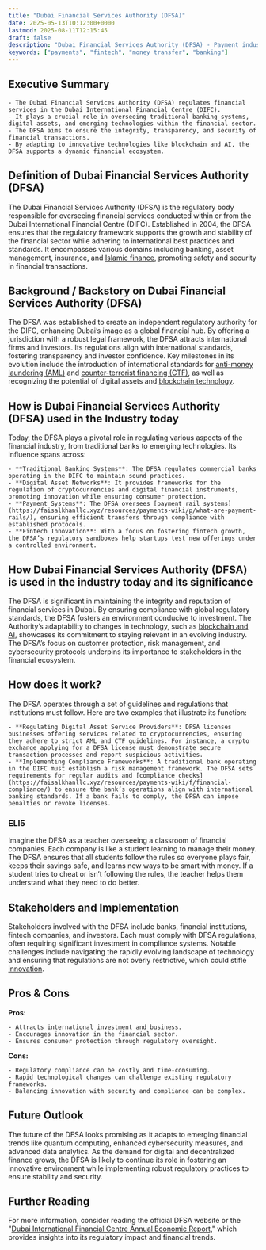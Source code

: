 ```yaml
---
title: "Dubai Financial Services Authority (DFSA)"
date: 2025-05-13T10:12:00+0000
lastmod: 2025-08-11T12:15:45
draft: false
description: "Dubai Financial Services Authority (DFSA) - Payment industry knowledge and insights"
keywords: ["payments", "fintech", "money transfer", "banking"]
---
```


## Executive Summary

 	- The Dubai Financial Services Authority (DFSA) regulates financial services in the Dubai International Financial Centre (DIFC).
 	- It plays a crucial role in overseeing traditional banking systems, digital assets, and emerging technologies within the financial sector.
 	- The DFSA aims to ensure the integrity, transparency, and security of financial transactions.
 	- By adapting to innovative technologies like blockchain and AI, the DFSA supports a dynamic financial ecosystem.

## Definition of Dubai Financial Services Authority (DFSA)
The Dubai Financial Services Authority (DFSA) is the regulatory body responsible for overseeing financial services conducted within or from the Dubai International Financial Centre (DIFC). Established in 2004, the DFSA ensures that the regulatory framework supports the growth and stability of the financial sector while adhering to international best practices and standards. It encompasses various domains including banking, asset management, insurance, and [Islamic finance](https://faisalkhanllc.xyz/resources/payments-wiki/i/islamic-finance/), promoting safety and security in financial transactions.
## Background / Backstory on Dubai Financial Services Authority (DFSA)
The DFSA was established to create an independent regulatory authority for the DIFC, enhancing Dubai’s image as a global financial hub. By offering a jurisdiction with a robust legal framework, the DFSA attracts international firms and investors. Its regulations align with international standards, fostering transparency and investor confidence. Key milestones in its evolution include the introduction of international standards for [anti-money laundering (AML)](https://faisalkhanllc.xyz/resources/payments-wiki/a/aml-compliance/) and [counter-terrorist financing (CTF)](https://faisalkhanllc.xyz/resources/payments-wiki/c/counter-terrorism-financing-ctf/), as well as recognizing the potential of digital assets and [blockchain technology](https://faisalkhanllc.xyz/resources/payments-wiki/b/blockchain-technology/).
## How is Dubai Financial Services Authority (DFSA) used in the Industry today
Today, the DFSA plays a pivotal role in regulating various aspects of the financial industry, from traditional banks to emerging technologies. Its influence spans across:

 	- **Traditional Banking Systems**: The DFSA regulates commercial banks operating in the DIFC to maintain sound practices.
 	- **Digital Asset Networks**: It provides frameworks for the regulation of cryptocurrencies and digital financial instruments, promoting innovation while ensuring consumer protection.
 	- **Payment Systems**: The DFSA oversees [payment rail systems](https://faisalkhanllc.xyz/resources/payments-wiki/p/what-are-payment-rails/), ensuring efficient transfers through compliance with established protocols.
 	- **Fintech Innovation**: With a focus on fostering fintech growth, the DFSA’s regulatory sandboxes help startups test new offerings under a controlled environment.

## How Dubai Financial Services Authority (DFSA) is used in the industry today and its significance
The DFSA is significant in maintaining the integrity and reputation of financial services in Dubai. By ensuring compliance with global regulatory standards, the DFSA fosters an environment conducive to investment. The Authority’s adaptability to changes in technology, such as [blockchain and AI](https://faisalkhanllc.xyz/resources/payments-wiki/d/digital-assets/), showcases its commitment to staying relevant in an evolving industry. The DFSA’s focus on customer protection, risk management, and cybersecurity protocols underpins its importance to stakeholders in the financial ecosystem.
## How does it work?
The DFSA operates through a set of guidelines and regulations that institutions must follow. Here are two examples that illustrate its function:

 	- **Regulating Digital Asset Service Providers**: DFSA licenses businesses offering services related to cryptocurrencies, ensuring they adhere to strict AML and CTF guidelines. For instance, a crypto exchange applying for a DFSA license must demonstrate secure transaction processes and report suspicious activities.
 	- **Implementing Compliance Frameworks**: A traditional bank operating in the DIFC must establish a risk management framework. The DFSA sets requirements for regular audits and [compliance checks](https://faisalkhanllc.xyz/resources/payments-wiki/f/financial-compliance/) to ensure the bank’s operations align with international banking standards. If a bank fails to comply, the DFSA can impose penalties or revoke licenses.

### ELI5
Imagine the DFSA as a teacher overseeing a classroom of financial companies. Each company is like a student learning to manage their money. The DFSA ensures that all students follow the rules so everyone plays fair, keeps their savings safe, and learns new ways to be smart with money. If a student tries to cheat or isn’t following the rules, the teacher helps them understand what they need to do better.
## Stakeholders and Implementation
Stakeholders involved with the DFSA include banks, financial institutions, fintech companies, and investors. Each must comply with DFSA regulations, often requiring significant investment in compliance systems. Notable challenges include navigating the rapidly evolving landscape of technology and ensuring that regulations are not overly restrictive, which could stifle [innovation](https://faisalkhanllc.xyz/resources/payments-wiki/f/fintech/).
## Pros & Cons
**Pros:**

 	- Attracts international investment and business.
 	- Encourages innovation in the financial sector.
 	- Ensures consumer protection through regulatory oversight.

**Cons:**

 	- Regulatory compliance can be costly and time-consuming.
 	- Rapid technological changes can challenge existing regulatory frameworks.
 	- Balancing innovation with security and compliance can be complex.

## Future Outlook
The future of the DFSA looks promising as it adapts to emerging financial trends like quantum computing, enhanced cybersecurity measures, and advanced data analytics. As the demand for digital and decentralized finance grows, the DFSA is likely to continue its role in fostering an innovative environment while implementing robust regulatory practices to ensure stability and security.
## Further Reading
For more information, consider reading the official DFSA website or the "[Dubai International Financial Centre Annual Economic Report,](https://cavenwellgroup.com/insights/difc-reports-record-breaking-growth-in-its-20th-anniversary-year)" which provides insights into its regulatory impact and financial trends.